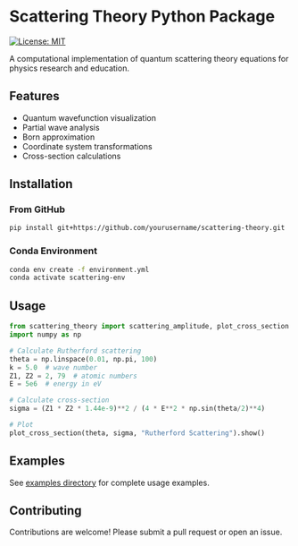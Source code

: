 # Scattering Theory Python Package

[![License: MIT](https://img.shields.io/badge/License-MIT-yellow.svg)](https://opensource.org/licenses/MIT)

A computational implementation of quantum scattering theory equations for physics research and education.

## Features
- Quantum wavefunction visualization
- Partial wave analysis
- Born approximation
- Coordinate system transformations
- Cross-section calculations

## Installation

### From GitHub
```bash
pip install git+https://github.com/yourusername/scattering-theory.git
```

### Conda Environment
```bash
conda env create -f environment.yml
conda activate scattering-env
```

## Usage
```python
from scattering_theory import scattering_amplitude, plot_cross_section
import numpy as np

# Calculate Rutherford scattering
theta = np.linspace(0.01, np.pi, 100)
k = 5.0  # wave number
Z1, Z2 = 2, 79  # atomic numbers
E = 5e6  # energy in eV

# Calculate cross-section
sigma = (Z1 * Z2 * 1.44e-9)**2 / (4 * E**2 * np.sin(theta/2)**4)

# Plot
plot_cross_section(theta, sigma, "Rutherford Scattering").show()
```

## Examples
See [examples directory](/examples) for complete usage examples.

## Contributing
Contributions are welcome! Please submit a pull request or open an issue.